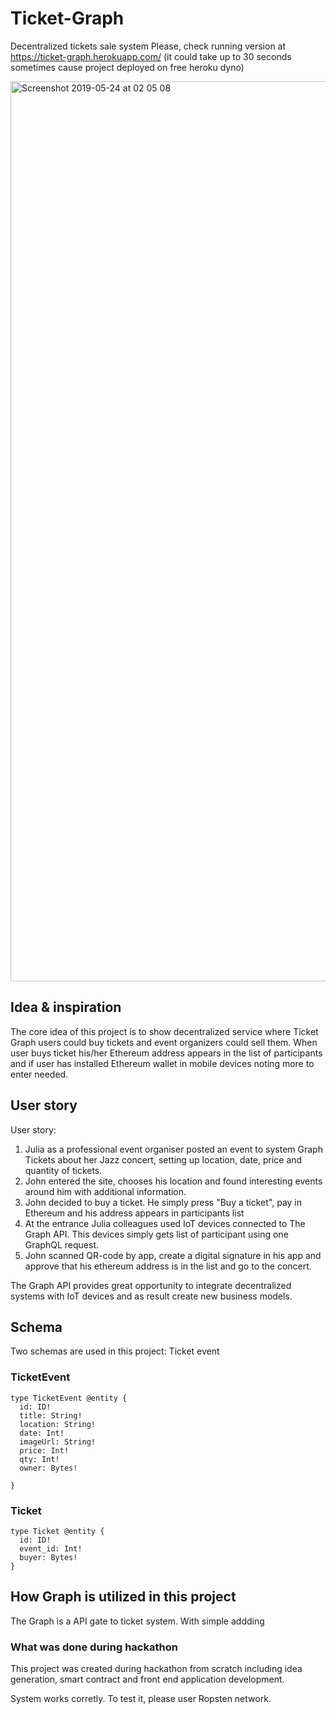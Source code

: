 # Ticket-Graph
Decentralized tickets sale system
Please, check running version at https://ticket-graph.herokuapp.com/ (it could take up to 30 seconds sometimes cause project deployed on free heroku dyno)

<img width="1440" alt="Screenshot 2019-05-24 at 02 05 08" src="https://user-images.githubusercontent.com/26343374/58305696-ab913c80-7e01-11e9-848a-47c3f769e853.png">

## Idea & inspiration
The core idea of this project is to show decentralized service where Ticket Graph users could buy tickets and event organizers could sell them. When user buys ticket his/her Ethereum address appears in the list of participants and if user has installed Ethereum wallet in mobile devices noting more to enter needed.

## User story

User story: 
1. Julia as a professional event organiser posted an event to system Graph Tickets about her Jazz concert, setting up location, date, price and quantity of tickets. 
2. John entered the site, chooses his location and found interesting events around him with additional information. 
3. John decided to buy a ticket. He simply press "Buy a ticket", pay in Ethereum and his address appears in participants list 
4. At the entrance Julia colleagues used IoT devices connected to The Graph API. This devices simply gets list of participant using one GraphQL request. 
5. John scanned QR-code by app, create a digital signature in his app and approve that his ethereum address is in the list and go to the concert.

The Graph API provides great opportunity to integrate decentralized systems with IoT devices and as result create new business models.

## Schema
Two schemas are used in this project: Ticket event

### TicketEvent

```
type TicketEvent @entity {
  id: ID!
  title: String!
  location: String!
  date: Int!
  imageUrl: String!
  price: Int!
  qty: Int!
  owner: Bytes!
  
}
```
### Ticket
```
type Ticket @entity {
  id: ID!
  event_id: Int!
  buyer: Bytes!
}
```

## How Graph is utilized in this project
The Graph is a API gate to ticket system. With simple addding 

### What was done during hackathon
This project was created during hackathon from scratch including idea generation, smart contract and front end application development.

System works corretly. To test it, please user Ropsten network.


